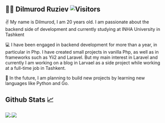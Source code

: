 ## 👨‍💻 Dilmurod Ruziev ![Visitors](https://gpvc.arturio.dev/Dilmurod-Ruziev)  

✌️ My name is Dilmurod, I am 20 years old. I am passionate about the backend side of development and currently studying at INHA University in Tashkent

💻 I have been engaged in backend development for more than a year, in particular in Php. I have created small projects in vanilla Php, as well as in frameworks such as Yii2 and Laravel. But my main interest in Laravel and currently I am working on a blog in Larvael as a side project while working at a full-time job in Tashkent. 

🔮 In the future, I am planning to build new projects by learning new languages like Python and Go. 

## Github Stats 📈
<a href="https://github.com/anuraghazra/github-readme-stats">
  <img align="center" src="https://github-readme-stats.vercel.app/api?username=Dilmurod-Ruziev&show_icons=true&theme=tokyonight" />
</a>
<a href="https://github.com/anuraghazra/github-readme-stats">
  <img align="center" src="https://github-readme-stats.vercel.app/api/top-langs/?username=Dilmurod-Ruziev&show_icons=true&theme=tokyonight&layout=compact" />
</a>
